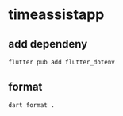 # timeassistapp

## add dependeny

```bash
flutter pub add flutter_dotenv
```

## format

```bash
dart format .
```
